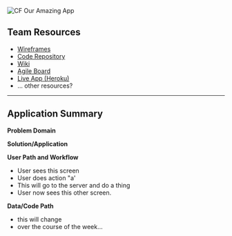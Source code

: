 
![CF](https://i.imgur.com/7v5ASc8.png)  Our Amazing App

## Team Resources

- [Wireframes](https://github.com/...)
- [Code Repository](https://github.com/codefellows/seattle-301d37/projects/1)
- [Wiki](https://github.com/codefellows/seattle-301d37/wiki)
- [Agile Board](http://www.github.com/myrepo)
- [Live App (Heroku)](http://myapp.herokuapp.com)
- ... other resources?
___

## Application Summary
**Problem Domain**

**Solution/Application**

**User Path and Workflow**
- User sees this screen
- User does action "a'
- This will go to the server and do a thing
- User now sees this other screen.

**Data/Code Path**
- this will change
- over the course of the week...
